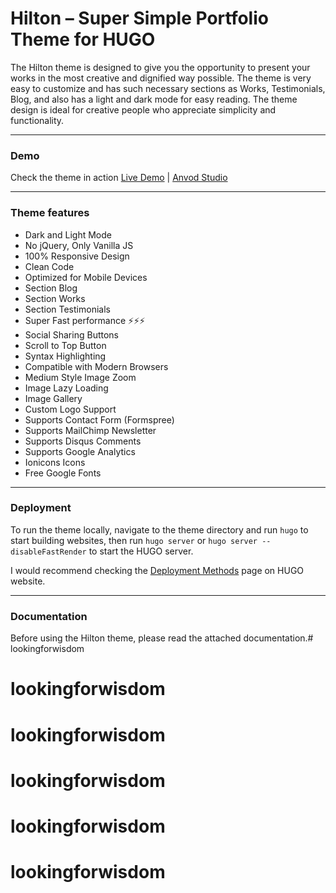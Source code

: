 # Hilton – Super Simple Portfolio Theme for HUGO

The Hilton theme is designed to give you the opportunity to present your works in the most creative and dignified way possible. The theme is very easy to customize and has such necessary sections as Works, Testimonials, Blog, and also has a light and dark mode for easy reading. The theme design is ideal for creative people who appreciate simplicity and functionality.

* * *

### Demo

Check the theme in action [Live Demo](https://hilton-hugo.netlify.app/) |
[Anvod Studio](https://themeforest.net/user/anvodstudio)

* * *

### Theme features

- Dark and Light Mode
- No jQuery, Only Vanilla JS
- 100% Responsive Design
- Clean Code
- Optimized for Mobile Devices
- Section Blog
- Section Works
- Section Testimonials
- Super Fast performance ⚡⚡⚡
- Social Sharing Buttons
- Scroll to Top Button
- Syntax Highlighting
- Compatible with Modern Browsers
- Medium Style Image Zoom
- Image Lazy Loading
- Image Gallery
- Custom Logo Support
- Supports Contact Form (Formspree)
- Supports MailChimp Newsletter
- Supports Disqus Comments
- Supports Google Analytics
- Ionicons Icons
- Free Google Fonts

* * *

### Deployment

To run the theme locally, navigate to the theme directory and run `hugo` to start building websites, then run `hugo server` or `hugo server --disableFastRender` to start the HUGO server.

I would recommend checking the [Deployment Methods](https://gohugo.io/hosting-and-deployment/) page on HUGO website.

* * *

### Documentation

Before using the Hilton theme, please read the attached documentation.# lookingforwisdom
# lookingforwisdom
# lookingforwisdom
# lookingforwisdom
# lookingforwisdom
# lookingforwisdom
